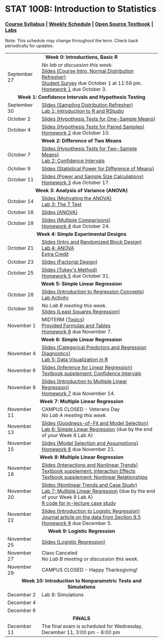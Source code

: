 # STAT 100B: Introduction to Statistics
### <a href="https://lgpcappiello.github.io/teaching/stat100b/syllabus.pdf" target="blank">Course Syllabus</a> | <a href="https://lgpcappiello.github.io/teaching/stat100b/schedule.html" target="blank">Weekly Schedule</a> | <a href="https://www.openintro.org/stat/textbook.php?stat_book=os" target="blank">Open Source Textbook</a> | <a href="https://lgpcappiello.github.io/teaching/stat100b/labs/labs.html" target="blank">Labs</a>

Note: This schedule may change throughout the term. Check back periodically for updates.

<table>
  <tbody>
    
  <tr><td colspan="2" align="center"><strong>Week 0: Introductions, Basic R</strong></td></tr>
  <tr><td>September 27</td><td> <em>No lab or discussion this week.</em><br>
  <a href="https://lgpcappiello.github.io/teaching/stat100b/slides/W0D1.pdf">Slides (Course Intro, Normal Distribution Refresher)</a> <br>
  <a href="https://docs.google.com/forms/d/e/1FAIpQLScMzIs-m096HgH9fHWhY4Sl3uDJG-jC3erU5Wv9r77jQGypzQ/viewform?usp=sf_link" target="blank">Student Survey</a> due October 1 at 11:59 pm. <br>
  <a href="https://lgpcappiello.github.io/teaching/stat100b/hw1.html">Homework 1</a> due October 3.
     </td></tr>  
  
  <tr><td colspan="2" align="center"><strong>Week 1: Confidence Intervals and Hypothesis Testing </strong></td></tr>
  <tr><td>September 30</td><td> <a href="https://lgpcappiello.github.io/teaching/stat100b/slides/W1D1.pdf">Slides (Sampling Distribution Refresher)</a> <br>
  <a href="https://lgpcappiello.github.io/teaching/stat100b/labs/intro_to_r.html">Lab 1: Introduction to R and RStudio</a> </td></tr>
  <tr><td>October 2</td><td> <a href="https://lgpcappiello.github.io/teaching/stat100b/slides/W1D2.pdf">Slides (Hypothesis Tests for One-Sample Means)</a> </td></tr>
  <tr><td>October 4</td><td> <a href="https://lgpcappiello.github.io/teaching/stat100b/slides/W1D3.pdf">Slides (Hypothesis Tests for Paired Samples)</a> <br> 
  <a href="https://lgpcappiello.github.io/teaching/stat100b/hw2.html">Homework 2</a> due October 10. </td></tr>
  
  <tr><td colspan="2" align="center"><strong>Week 2: Difference of Two Means</strong></td></tr>
  <tr><td>October 7</td><td> <a href="https://lgpcappiello.github.io/teaching/stat100b/slides/W2D1.pdf">Slides (Hypothesis Tests for Two-Sample Means)</a> <br>
  <a href="https://lgpcappiello.github.io/teaching/stat100b/labs/confidence_intervals.html">Lab 2: Confidence Intervals</a> </td></tr>
  <tr><td>October 9</td><td> <a href="https://lgpcappiello.github.io/teaching/stat100b/slides/W2D2.pdf">Slides (Statistical Power for Difference of Means)</a> </td></tr>
  <tr><td>October 11</td><td> <a href="https://lgpcappiello.github.io/teaching/stat100b/slides/W2D3.pdf">Slides (Power and Sample Size Calculations)</a> <br> 
  <a href="https://lgpcappiello.github.io/teaching/stat100b/hw3.html">Homework 3</a> due October 17. </td></tr>
  
  <tr><td colspan="2" align="center"><strong>Week 3: Analysis of Variance (ANOVA)</strong></td></tr>
  <tr><td>October 14</td><td> <a href="https://lgpcappiello.github.io/teaching/stat100b/slides/W3D1.pdf">Slides (Motivating the ANOVA)</a> <br>
  <a href="https://lgpcappiello.github.io/teaching/stat100b/labs/lab_ttest.html">Lab 3: The T Test</a> </td></tr>
  <tr><td>October 16</td><td> <a href="https://lgpcappiello.github.io/teaching/stat100b/slides/W3D2.pdf">Slides (ANOVA)</a> </td></tr>
  <tr><td>October 18</td><td> <a href="https://lgpcappiello.github.io/teaching/stat100b/slides/W3D3.pdf">Slides (Multiple Comparisons)</a> <br> 
  <a href="https://lgpcappiello.github.io/teaching/stat100b/hw4.html">Homework 4</a> due October 24. </td></tr>
  
  <tr><td colspan="2" align="center"><strong>Week 4: Simple Experimental Designs</strong></td></tr>
  <tr><td>October 21</td><td><a href="https://lgpcappiello.github.io/teaching/stat100b/slides/W4D1.pdf">Slides (Intro and Randomized Block Design)</a> <br>
  <a href="https://lgpcappiello.github.io/teaching/stat100b/labs/lab_anova.html">Lab 4: ANOVA</a>
  <br> <a href="https://lgpcappiello.github.io/teaching/stat100b/extracredit.html">Extra Credit</a> </td></tr>
  <tr><td>October 23</td><td><a href="https://lgpcappiello.github.io/teaching/stat100b/slides/W4D2.pdf">Slides (Factorial Design)</a> </td></tr>
  <tr><td>October 25</td><td><a href="https://lgpcappiello.github.io/teaching/stat100b/slides/W4D3.pdf">Slides (Tukey's Method)</a> <br> 
  <a href="https://lgpcappiello.github.io/teaching/stat100b/hw5.html">Homework 5</a> due October 31.</td></tr>
  
  <tr><td colspan="2" align="center"><strong>Week 5: Simple Linear Regression</strong></td></tr>
  <tr><td>October 28</td><td><a href="https://lgpcappiello.github.io/teaching/stat100b/slides/W5D1.pdf">Slides (Introduction to Regression Concepts)</a><br>
  <a href="https://lgpcappiello.github.io/teaching/stat100b/labs/week5activity.html">Lab Activity</a></td></tr>
  <tr><td>October 30</td><td><em>No Lab B meeting this week.</em><br>
  <a href="https://lgpcappiello.github.io/teaching/stat100b/slides/W5D2.pdf">Slides (Least Squares Regression)</a></td></tr>
  <tr><td>November 1</td><td>MIDTERM (<a href="https://lgpcappiello.github.io/teaching/stat100b/midtopics.html">Topics</a>)<br><a href="https://lgpcappiello.github.io/teaching/stat100b/midtermformulas.pdf">Provided Formulas and Tables</a><br>
   <a href="https://lgpcappiello.github.io/teaching/stat100b/hw6.html">Homework 6</a> due November 7.</td></tr>
  
  <tr><td colspan="2" align="center"><strong>Week 6: Simple Linear Regression</strong></td></tr>
  <tr><td>November 4</td><td><a href="https://lgpcappiello.github.io/teaching/stat100b/slides/W6D1.pdf">Slides (Categorical Predictors and Regression Diagnostics)</a><br>
<a href="https://lgpcappiello.github.io/teaching/stat100b/labs/data_visualization.html">Lab 5: Data Visualization in R</a></td></tr>
  <tr><td>November 6</td><td><a href="https://lgpcappiello.github.io/teaching/stat100b/slides/W6D2.pdf">Slides (Inference for Linear Regression)</a>
  <br><a href="https://lgpcappiello.github.io/teaching/stat100b/stat_extra_linear_regression_supp.pdf">Textbook supplement: Confidence Intervals</a></td></tr>
  <tr><td>November 8</td><td><a href="https://lgpcappiello.github.io/teaching/stat100b/slides/W6D3.pdf">Slides (Introduction to Multiple Linear Regression)</a><br>
  <a href="https://lgpcappiello.github.io/teaching/stat100b/hw7.html">Homework 7</a> due November 14.</td></tr>
  
  <tr><td colspan="2" align="center"><strong>Week 7: Multiple Linear Regression</strong></td></tr>
  <tr><td>November 11</td><td>CAMPUS CLOSED - Veterans Day <br> <em>No Lab A meeting this week.</em></td></tr>
  <tr><td>November 13</td><td><a href="https://lgpcappiello.github.io/teaching/stat100b/slides/W7D1.pdf">Slides (Goodness-of-Fit and Model Selection)</a><br><a href="https://lgpcappiello.github.io/teaching/stat100b/labs/simple_regression.html">Lab 6: Simple Linear Regression</a> (due by the end of your Week 8 Lab A)</td></tr>
  <tr><td>November 15</td><td><a href="https://lgpcappiello.github.io/teaching/stat100b/slides/W7D2.pdf">Slides (Model Selection and Assumptions)</a><br><a href="https://lgpcappiello.github.io/teaching/stat100b/hw8.html">Homework 8</a> due November 21.</td></tr>
  
  <tr><td colspan="2" align="center"><strong>Week 8: Multiple Linear Regression</strong></td></tr>
  <tr><td>November 18</td><td><a href="https://lgpcappiello.github.io/teaching/stat100b/slides/W8D1.pdf">Slides (Interactions and Nonlinear Trends)</a><br><a href="https://lgpcappiello.github.io/teaching/stat100b/stat_extra_interaction_effects.pdf">Textbook supplement: Interaction Effects</a>
  <br><a href="https://lgpcappiello.github.io/teaching/stat100b/stat_extra_nonlinear_relationships.pdf">Textbook supplement: Nonlinear Relationships</a></td></tr>
  <tr><td>November 20</td><td><a href="https://lgpcappiello.github.io/teaching/stat100b/slides/W8D2.pdf">Slides (Nonlinear Trends and Case Study)</a><br><a href="https://lgpcappiello.github.io/teaching/stat100b/labs/multiple_regression.html">Lab 7: Multiple Linear Regression</a> (due by the end of your Week 9 Lab A)
  <br><a href="https://lgpcappiello.github.io/teaching/stat100b/mtcars_casestudy.R">R code for in-lecture case study</a></td></tr>
  <tr><td>November 22</td><td><a href="https://lgpcappiello.github.io/teaching/stat100b/slides/W8D3.pdf">Slides (Introduction to Logistic Regression)</a><br><a href="https://www.nber.org/papers/w9873.pdf" target="blank">Journal article on the data from Section 9.5</a><br><a href="https://lgpcappiello.github.io/teaching/stat100b/hw9.html">Homework 9</a> due December 5.</td></tr>
  
  <tr><td colspan="2" align="center"><strong>Week 9: Logistic Regression</strong></td></tr>
  <tr><td>November 25</td><td><a href="https://lgpcappiello.github.io/teaching/stat100b/slides/W9D1.pdf">Slides (Logistic Regression)</a></td></tr>
  <tr><td>November 27</td><td>Class Canceled<br><em>No Lab B meeting or discussion this week.</em></td></tr>
  <tr><td>November 29</td><td>CAMPUS CLOSED - Happy Thanksgiving!</td></tr>
  
  <tr><td colspan="2" align="center"><strong>Week 10: Introduction to Nonparametric Tests and Simulations</strong></td></tr>
  <tr><td>December 2</td><td>Lab 8: Simulations</td></tr>
  <tr><td>December 4</td><td></td></tr>
  <tr><td>December 6</td><td></td></tr>
  
  <tr><td colspan="2" align="center"><strong>FINALS</strong></td></tr>
  <tr><td>December 11</td><td>The final exam is scheduled for Wednesday, December 11, 3:00 pm - 6:00 pm</td></tr>
  
</tbody>
</table>
